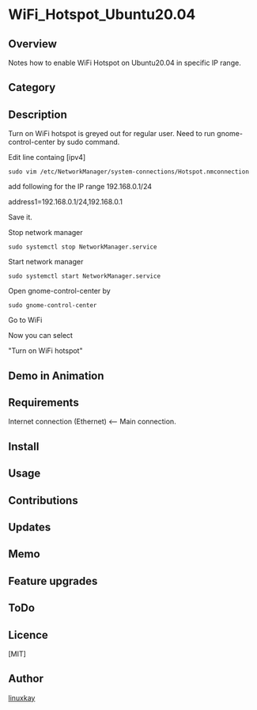 # WiFi_Hotspot_Ubuntu20.04

## Overview

Notes how to enable WiFi Hotspot on Ubuntu20.04 in specific IP range.

## Category

## Description

Turn on WiFi hotspot is greyed out for regular user. Need to run gnome-control-center by sudo command.

Edit line containg [ipv4]

`sudo vim /etc/NetworkManager/system-connections/Hotspot.nmconnection`

add following for the IP range 192.168.0.1/24

address1=192.168.0.1/24,192.168.0.1

Save it.

Stop network manager

`sudo systemctl stop NetworkManager.service`

Start network manager

`sudo systemctl start NetworkManager.service`

Open gnome-control-center by

`sudo gnome-control-center`

Go to WiFi

Now you can select

"Turn on WiFi hotspot"

## Demo in Animation

## Requirements

Internet connection (Ethernet) <-- Main connection.

## Install

## Usage

## Contributions

## Updates

## Memo

## Feature upgrades

## ToDo

## Licence
[MIT]

## Author

[linuxkay](https://github.com/linuxkay)


